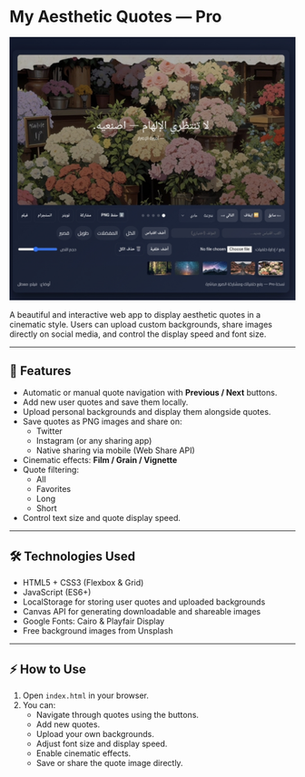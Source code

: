 # My Aesthetic Quotes — Pro

![Project Screenshot](Ima.jpg)

A beautiful and interactive web app to display aesthetic quotes in a cinematic style. Users can upload custom backgrounds, share images directly on social media, and control the display speed and font size.

---

## 📌 Features

- Automatic or manual quote navigation with **Previous / Next** buttons.
- Add new user quotes and save them locally.
- Upload personal backgrounds and display them alongside quotes.
- Save quotes as PNG images and share on:
  - Twitter
  - Instagram (or any sharing app)
  - Native sharing via mobile (Web Share API)
- Cinematic effects: **Film / Grain / Vignette**
- Quote filtering:
  - All
  - Favorites
  - Long
  - Short
- Control text size and quote display speed.

---

## 🛠️ Technologies Used

- HTML5 + CSS3 (Flexbox & Grid)
- JavaScript (ES6+)
- LocalStorage for storing user quotes and uploaded backgrounds
- Canvas API for generating downloadable and shareable images
- Google Fonts: Cairo & Playfair Display
- Free background images from Unsplash

---

## ⚡ How to Use

1. Open `index.html` in your browser.
2. You can:
   - Navigate through quotes using the buttons.
   - Add new quotes.
   - Upload your own backgrounds.
   - Adjust font size and display speed.
   - Enable cinematic effects.
   - Save or share the quote image directly.



